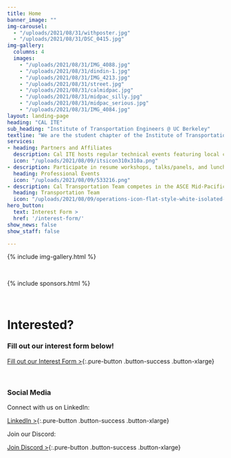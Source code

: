 ```yaml
---
title: Home
banner_image: ""
img-carousel:
  - "/uploads/2021/08/31/withposter.jpg"
  - "/uploads/2021/08/31/DSC_0415.jpg"
img-gallery:
  columns: 4
  images:
    - "/uploads/2021/08/31/IMG_4088.jpg"
    - "/uploads/2021/08/31/dindin-1.jpg"
    - "/uploads/2021/08/31/IMG_4213.jpg"
    - "/uploads/2021/08/31/street.jpg"
    - "/uploads/2021/08/31/calmidpac.jpg"
    - "/uploads/2021/08/31/midpac_silly.jpg"
    - "/uploads/2021/08/31/midpac_serious.jpg"
    - "/uploads/2021/08/31/IMG_4084.jpg"
layout: landing-page
heading: "CAL ITE"
sub_heading: "Institute of Transportation Engineers @ UC Berkeley"
textline: "We are the student chapter of the Institute of Transportation Engineers at the University of California, Berkeley.<br><br>We provide opportunities for interested students to connect with transportation professionals in both public and private sectors."
services:
- heading: Partners and Affiliates
  description: Cal ITE hosts regular technical events featuring local companies to bring opportunities to students. These events may also include office visits and field trips around the Bay Area.
  icon: "/uploads/2021/08/09/itsicon310x310a.png"
- description: Participate in resume workshops, talks/panels, and lunch meetings with professionals. Meet students from other universities in the Western ITE district during the annual meeting and network with industry leaders.
  heading: Professional Events
  icon: "/uploads/2021/08/09/533216.png"
- description: Cal Transportation Team competes in the ASCE Mid-Pacific Transportation competition, planning and designing a solution to a given prompt. The team also runs a DeCal class so students can get academic credit for their work. <br><br><a href="https://transpo.berkeley.edu"><button class="pure-button button-success">Learn more</button></a>
  heading: Transportation Team
  icon: "/uploads/2021/08/09/operations-icon-flat-style-white-isolated-symbol-black-your-web-site-design-app-ui-simple-process-vector-illustration-156422564.jpg"
hero_button:
  text: Interest Form >
  href: '/interest-form/'
show_news: false
show_staff: false

---
```


{% include img-gallery.html %}

<br>

{% include sponsors.html %}

<br>

# Interested?

### Fill out our interest form below!

[Fill out our Interest Form >](/interest-form/){:.pure-button .button-success .button-xlarge}

<br>

### Social Media

Connect with us on LinkedIn:

[LinkedIn >](https://www.linkedin.com/company/cal-ite/){:.pure-button .button-success .button-xlarge}

Join our Discord:

[Join Discord >](https://discord.gg/Jd2Zyv3wgy){:.pure-button .button-success .button-xlarge}
